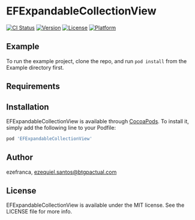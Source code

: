 # EFExpandableCollectionView

[![CI Status](http://img.shields.io/travis/ezefranca/EFExpandableCollectionView.svg?style=flat)](https://travis-ci.org/ezefranca/EFExpandableCollectionView)
[![Version](https://img.shields.io/cocoapods/v/EFExpandableCollectionView.svg?style=flat)](http://cocoapods.org/pods/EFExpandableCollectionView)
[![License](https://img.shields.io/cocoapods/l/EFExpandableCollectionView.svg?style=flat)](http://cocoapods.org/pods/EFExpandableCollectionView)
[![Platform](https://img.shields.io/cocoapods/p/EFExpandableCollectionView.svg?style=flat)](http://cocoapods.org/pods/EFExpandableCollectionView)

## Example

To run the example project, clone the repo, and run `pod install` from the Example directory first.

## Requirements

## Installation

EFExpandableCollectionView is available through [CocoaPods](http://cocoapods.org). To install
it, simply add the following line to your Podfile:

```ruby
pod 'EFExpandableCollectionView'
```

## Author

ezefranca, ezequiel.santos@btgpactual.com

## License

EFExpandableCollectionView is available under the MIT license. See the LICENSE file for more info.
